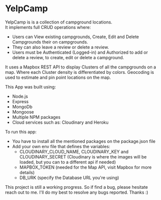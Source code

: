 # YelpCamp
YelpCamp is is a collection of campground locations.  
It implements full CRUD operations where:  
- Users can View existing campgrounds, Create, Edit and Delete Campgrounds their on campgrounds. 
- They can also leave a review or delete a review.  
- Users must be Authenticated (Logged-in) and Authorized to add or delete a review, to create, edit or delete a campground. 

It uses a Mapbox REST API to display Clusters of all the campgrounds on a map. 
Where each Cluster density is differentiated by colors. Geocoding is used to estimate and pin point locations on the map.

This App was built using:
- Node.js
- Express
- MongoDb
- Mongoose
- Multiple NPM packages
- Cloud services such as: Cloudinary and Heroku

To run this app:
- You have to install all the mentioned packages on the package.json file
- Add your own env file that defines the variables: 
  - CLOUDINARY_CLOUD_NAME, CLOUDINARY_KEY and CLOUDINARY_SECRET (Cloudinary is where the images will be loaded, but you can to a different api if needed)
  - MAPBOX_TOKEN (needed for the Map API, visit Mapbox for more details)
  - DB_URK (specify the Database URL you're using)


This project is still a working progress. So if find a bug, please hesitate reach out to me. 
I'll do my best to resolve any bugs reported. Thanks :)
